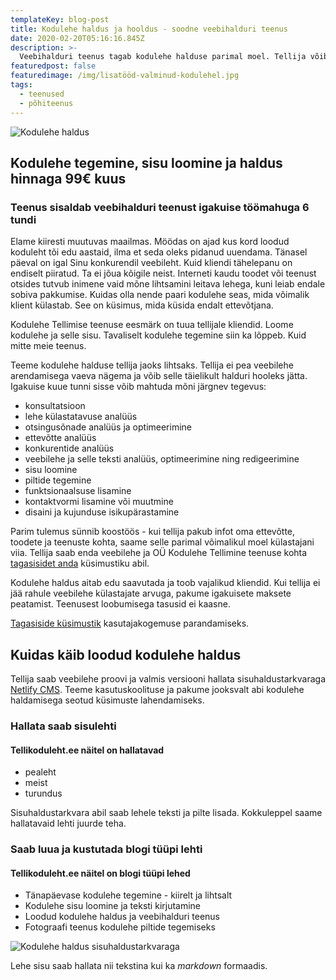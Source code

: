 ```yaml
---
templateKey: blog-post
title: Kodulehe haldus ja hooldus - soodne veebihalduri teenus
date: 2020-02-20T05:16:16.845Z
description: >-
  Veebihalduri teenus tagab kodulehe halduse parimal moel. Tellija võib veebilehte hallata sisuhaldustarkvara abil või kodulehe halduse halduri hooleks jätta.
featuredpost: false
featuredimage: /img/lisatööd-valminud-kodulehel.jpg
tags:
  - teenused
  - põhiteenus
---
```


![Kodulehe haldus](/img/kodulehe-haldus.jpg "Kodulehe haldus")

## Kodulehe tegemine, sisu loomine ja haldus hinnaga 99€ kuus

### Teenus sisaldab veebihalduri teenust igakuise töömahuga 6 tundi

Elame kiiresti muutuvas maailmas. Möödas on ajad kus kord loodud koduleht tõi edu aastaid, ilma et seda oleks pidanud uuendama. Tänasel päeval on igal Sinu konkurendil veebileht. Kuid kliendi tähelepanu on endiselt piiratud. Ta ei jõua kõigile neist. Interneti kaudu toodet või teenust otsides tutvub inimene vaid mõne lihtsamini leitava lehega, kuni leiab endale sobiva pakkumise. Kuidas olla nende paari kodulehe seas, mida võimalik klient külastab. See on küsimus, mida küsida endalt ettevõtjana.

Kodulehe Tellimise teenuse eesmärk on tuua tellijale kliendid. Loome kodulehe ja selle sisu. Tavaliselt kodulehe tegemine siin ka lõppeb. Kuid mitte meie teenus.

Teeme kodulehe halduse tellija jaoks lihtsaks. Tellija ei pea veebilehe arendamisega vaeva nägema ja võib selle täielikult halduri hooleks jätta. Igakuise kuue tunni sisse võib mahtuda mõni järgnev tegevus:

- konsultatsioon
- lehe külastatavuse analüüs
- otsingusõnade analüüs ja optimeerimine
- ettevõtte analüüs
- konkurentide analüüs
- veebilehe ja selle teksti analüüs, optimeerimine ning redigeerimine
- sisu loomine
- piltide tegemine
- funktsionaalsuse lisamine
- kontaktvormi lisamine või muutmine
- disaini ja kujunduse isikupärastamine

Parim tulemus sünnib koostöös - kui tellija pakub infot oma ettevõtte, toodete ja teenuste kohta, saame selle parimal võimalikul moel külastajani viia. Tellija saab enda veebilehe ja OÜ Kodulehe Tellimine teenuse kohta [tagasisidet anda](https://docs.google.com/forms/d/e/1FAIpQLSdlZUuVoNFNecsp8M7wQ0zA_RhnkMMgndRmotmuEoMN5F3A5w/viewform) küsimustiku abil.

Kodulehe haldus aitab edu saavutada ja toob vajalikud kliendid. Kui tellija ei jää rahule veebilehe külastajate arvuga, pakume igakuisete maksete peatamist. Teenusest loobumisega tasusid ei kaasne.

[Tagasiside küsimustik](https://docs.google.com/forms/d/e/1FAIpQLSdlZUuVoNFNecsp8M7wQ0zA_RhnkMMgndRmotmuEoMN5F3A5w/viewform) kasutajakogemuse parandamiseks.

## Kuidas käib loodud kodulehe haldus

Tellija saab veebilehe proovi ja valmis versiooni hallata sisuhaldustarkvaraga [Netlify CMS](https://www.netlifycms.org/). Teeme kasutuskoolituse ja pakume jooksvalt abi kodulehe haldamisega seotud küsimuste lahendamiseks.

### Hallata saab sisulehti

#### Tellikoduleht.ee näitel on hallatavad

- pealeht
- meist
- turundus

Sisuhaldustarkvara abil saab lehele teksti ja pilte lisada. Kokkuleppel saame hallatavaid lehti juurde teha.

### Saab luua ja kustutada blogi tüüpi lehti

#### Tellikoduleht.ee näitel on blogi tüüpi lehed

- Tänapäevase kodulehe tegemine - kiirelt ja lihtsalt
- Kodulehe sisu loomine ja teksti kirjutamine
- Loodud kodulehe haldus ja veebihalduri teenus
- Fotograafi teenus kodulehe piltide tegemiseks

![Kodulehe haldus sisuhaldustarkvaraga](/img/kodulehe-haldus-sisuhaldustarkvaraga.jpg "Kodulehe haldus sisuhaldustarkvaraga")

Lehe sisu saab hallata nii tekstina kui ka _markdown_ formaadis.
